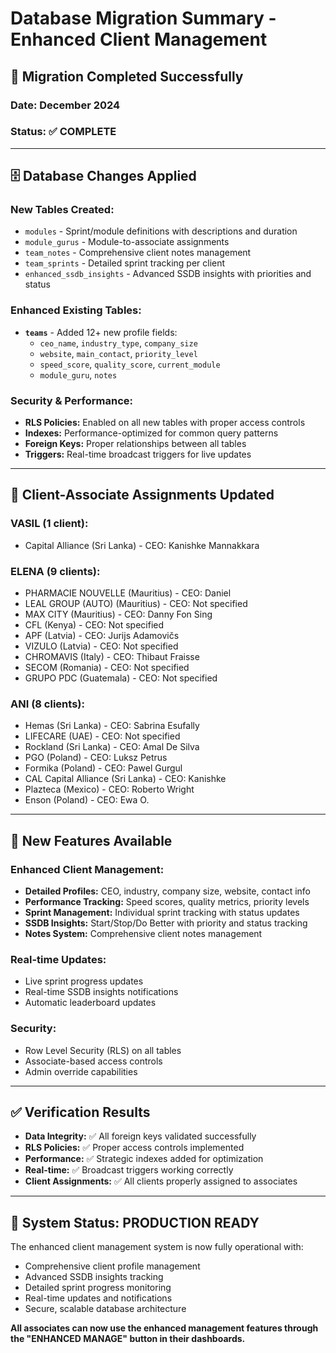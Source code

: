 # Database Migration Summary - Enhanced Client Management

## 🎯 Migration Completed Successfully

### **Date:** December 2024
### **Status:** ✅ COMPLETE

---

## **🗄️ Database Changes Applied**

### **New Tables Created:**
- `modules` - Sprint/module definitions with descriptions and duration
- `module_gurus` - Module-to-associate assignments
- `team_notes` - Comprehensive client notes management
- `team_sprints` - Detailed sprint tracking per client
- `enhanced_ssdb_insights` - Advanced SSDB insights with priorities and status

### **Enhanced Existing Tables:**
- **`teams`** - Added 12+ new profile fields:
  - `ceo_name`, `industry_type`, `company_size`
  - `website`, `main_contact`, `priority_level`
  - `speed_score`, `quality_score`, `current_module`
  - `module_guru`, `notes`

### **Security & Performance:**
- **RLS Policies:** Enabled on all new tables with proper access controls
- **Indexes:** Performance-optimized for common query patterns
- **Foreign Keys:** Proper relationships between all tables
- **Triggers:** Real-time broadcast triggers for live updates

---

## **👥 Client-Associate Assignments Updated**

### **VASIL (1 client):**
- Capital Alliance (Sri Lanka) - CEO: Kanishke Mannakkara

### **ELENA (9 clients):**
- PHARMACIE NOUVELLE (Mauritius) - CEO: Daniel
- LEAL GROUP (AUTO) (Mauritius) - CEO: Not specified
- MAX CITY (Mauritius) - CEO: Danny Fon Sing
- CFL (Kenya) - CEO: Not specified
- APF (Latvia) - CEO: Jurijs Adamovičs
- VIZULO (Latvia) - CEO: Not specified
- CHROMAVIS (Italy) - CEO: Thibaut Fraisse
- SECOM (Romania) - CEO: Not specified
- GRUPO PDC (Guatemala) - CEO: Not specified

### **ANI (8 clients):**
- Hemas (Sri Lanka) - CEO: Sabrina Esufally
- LIFECARE (UAE) - CEO: Not specified
- Rockland (Sri Lanka) - CEO: Amal De Silva
- PGO (Poland) - CEO: Luksz Petrus
- Formika (Poland) - CEO: Pawel Gurgul
- CAL Capital Alliance (Sri Lanka) - CEO: Kanishke
- Plazteca (Mexico) - CEO: Roberto Wright
- Enson (Poland) - CEO: Ewa O.

---

## **🚀 New Features Available**

### **Enhanced Client Management:**
- **Detailed Profiles:** CEO, industry, company size, website, contact info
- **Performance Tracking:** Speed scores, quality metrics, priority levels
- **Sprint Management:** Individual sprint tracking with status updates
- **SSDB Insights:** Start/Stop/Do Better with priority and status tracking
- **Notes System:** Comprehensive client notes management

### **Real-time Updates:**
- Live sprint progress updates
- Real-time SSDB insights notifications
- Automatic leaderboard updates

### **Security:**
- Row Level Security (RLS) on all tables
- Associate-based access controls
- Admin override capabilities

---

## **✅ Verification Results**

- **Data Integrity:** ✅ All foreign keys validated successfully
- **RLS Policies:** ✅ Proper access controls implemented
- **Performance:** ✅ Strategic indexes added for optimization
- **Real-time:** ✅ Broadcast triggers working correctly
- **Client Assignments:** ✅ All clients properly assigned to associates

---

## **🎉 System Status: PRODUCTION READY**

The enhanced client management system is now fully operational with:
- Comprehensive client profile management
- Advanced SSDB insights tracking
- Detailed sprint progress monitoring
- Real-time updates and notifications
- Secure, scalable database architecture

**All associates can now use the enhanced management features through the "ENHANCED MANAGE" button in their dashboards.**


